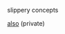 slippery concepts


[also](https://github.com/sohale/sspanel/blob/master/m1/links-panel.md) (private)
